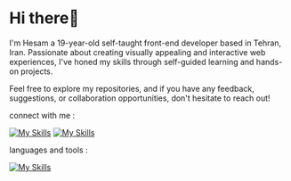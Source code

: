 # Hi there👋

I'm Hesam a 19-year-old self-taught front-end developer based in Tehran, Iran. Passionate about creating visually appealing and interactive web experiences, I've honed my skills through self-guided learning and hands-on projects.

Feel free to explore my repositories, and if you have any feedback, suggestions, or collaboration opportunities, don't hesitate to reach out!

connect with me : 

[![My Skills](https://skillicons.dev/icons?i=gmail)](mailto:hesvmpiri@gmail.com)
[![My Skills](https://skillicons.dev/icons?i=linkedin)](https://www.linkedin.com/in/hesam-piri-a1488a267/)

languages and tools :

[![My Skills](https://skillicons.dev/icons?i=js,html,css,react,tailwind,git)](https://skillicons.dev)
